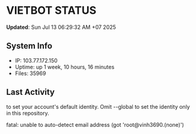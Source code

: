 # VIETBOT STATUS
**Updated**: Sun Jul 13 06:29:32 AM +07 2025

## System Info
- IP: 103.77.172.150
- Uptime: up 1 week, 10 hours, 16 minutes
- Files: 35969

## Last Activity

to set your account's default identity.
Omit --global to set the identity only in this repository.

fatal: unable to auto-detect email address (got 'root@vinh3690.(none)')
